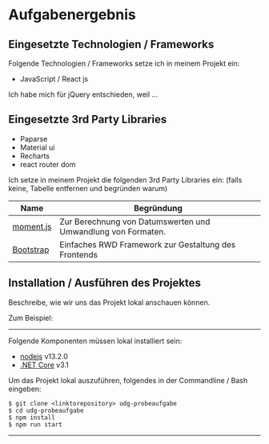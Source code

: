 # Aufgabenergebnis

## Eingesetzte Technologien / Frameworks

Folgende Technologien / Frameworks setze ich in meinem Projekt ein:

- JavaScript / React js

Ich habe mich für jQuery entschieden, weil ...

## Eingesetzte 3rd Party Libraries

- Paparse
- Material ui
- Recharts
- react router dom


Ich setze in meinem Projekt die folgenden 3rd Party Libraries ein: (falls keine, Tabelle entfernen und begründen warum)

Name | Begründung
--- | ---
[moment.js](https://momentjs.com/) | Zur Berechnung von Datumswerten und Umwandlung von Formaten.
[Bootstrap](https://getbootstrap.com/) | Einfaches RWD Framework zur Gestaltung des Frontends

## Installation / Ausführen des Projektes

Beschreibe, wie wir uns das Projekt lokal anschauen können.

Zum Beispiel:

---

Folgende Komponenten müssen lokal installiert sein:

- [nodejs](https://nodejs.org/en/) v13.2.0
- [.NET Core](https://dotnet.microsoft.com/download) v3.1

Um das Projekt lokal auszuführen, folgendes in der Commandline / Bash eingeben:

```console
$ git clone <linktorepository> udg-probeaufgabe
$ cd udg-probeaufgabe
$ npm install
$ npm run start
```
---
